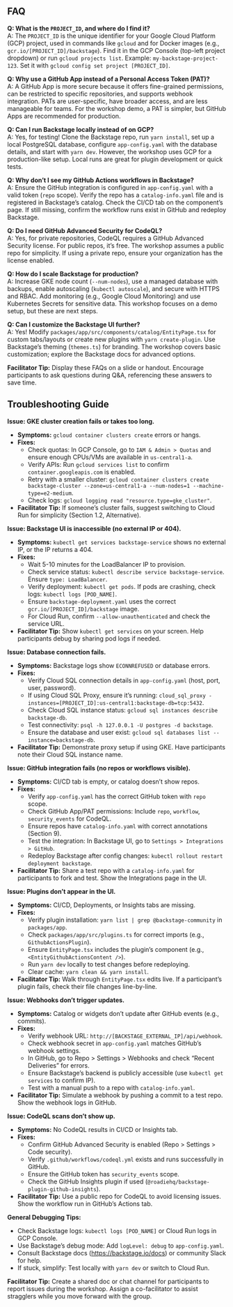 ## FAQ

**Q: What is the `PROJECT_ID`, and where do I find it?**  
A: The `PROJECT_ID` is the unique identifier for your Google Cloud Platform (GCP) project, used in commands like `gcloud` and for Docker images (e.g., `gcr.io/[PROJECT_ID]/backstage`). Find it in the GCP Console (top-left project dropdown) or run `gcloud projects list`. Example: `my-backstage-project-123`. Set it with `gcloud config set project [PROJECT_ID]`.

**Q: Why use a GitHub App instead of a Personal Access Token (PAT)?**  
A: A GitHub App is more secure because it offers fine-grained permissions, can be restricted to specific repositories, and supports webhook integration. PATs are user-specific, have broader access, and are less manageable for teams. For the workshop demo, a PAT is simpler, but GitHub Apps are recommended for production.

**Q: Can I run Backstage locally instead of on GCP?**  
A: Yes, for testing! Clone the Backstage repo, run `yarn install`, set up a local PostgreSQL database, configure `app-config.yaml` with the database details, and start with `yarn dev`. However, the workshop uses GCP for a production-like setup. Local runs are great for plugin development or quick tests.

**Q: Why don’t I see my GitHub Actions workflows in Backstage?**  
A: Ensure the GitHub integration is configured in `app-config.yaml` with a valid token (`repo` scope). Verify the repo has a `catalog-info.yaml` file and is registered in Backstage’s catalog. Check the CI/CD tab on the component’s page. If still missing, confirm the workflow runs exist in GitHub and redeploy Backstage.

**Q: Do I need GitHub Advanced Security for CodeQL?**  
A: Yes, for private repositories, CodeQL requires a GitHub Advanced Security license. For public repos, it’s free. The workshop assumes a public repo for simplicity. If using a private repo, ensure your organization has the license enabled.

**Q: How do I scale Backstage for production?**  
A: Increase GKE node count (`--num-nodes`), use a managed database with backups, enable autoscaling (`kubectl autoscale`), and secure with HTTPS and RBAC. Add monitoring (e.g., Google Cloud Monitoring) and use Kubernetes Secrets for sensitive data. This workshop focuses on a demo setup, but these are next steps.

**Q: Can I customize the Backstage UI further?**  
A: Yes! Modify `packages/app/src/components/catalog/EntityPage.tsx` for custom tabs/layouts or create new plugins with `yarn create-plugin`. Use Backstage’s theming (`themes.ts`) for branding. The workshop covers basic customization; explore the Backstage docs for advanced options.

**Facilitator Tip:** Display these FAQs on a slide or handout. Encourage participants to ask questions during Q&A, referencing these answers to save time.

## Troubleshooting Guide

**Issue: GKE cluster creation fails or takes too long.**  
- **Symptoms:** `gcloud container clusters create` errors or hangs.  
- **Fixes:**  
  - Check quotas: In GCP Console, go to `IAM & Admin > Quotas` and ensure enough CPUs/VMs are available in `us-central1-a`.  
  - Verify APIs: Run `gcloud services list` to confirm `container.googleapis.com` is enabled.  
  - Retry with a smaller cluster: `gcloud container clusters create backstage-cluster --zone=us-central1-a --num-nodes=1 --machine-type=e2-medium`.  
  - Check logs: `gcloud logging read "resource.type=gke_cluster"`.  
- **Facilitator Tip:** If someone’s cluster fails, suggest switching to Cloud Run for simplicity (Section 1.2, Alternative).

**Issue: Backstage UI is inaccessible (no external IP or 404).**  
- **Symptoms:** `kubectl get services backstage-service` shows no external IP, or the IP returns a 404.  
- **Fixes:**  
  - Wait 5-10 minutes for the LoadBalancer IP to provision.  
  - Check service status: `kubectl describe service backstage-service`. Ensure `type: LoadBalancer`.  
  - Verify deployment: `kubectl get pods`. If pods are crashing, check logs: `kubectl logs [POD_NAME]`.  
  - Ensure `backstage-deployment.yaml` uses the correct `gcr.io/[PROJECT_ID]/backstage` image.  
  - For Cloud Run, confirm `--allow-unauthenticated` and check the service URL.  
- **Facilitator Tip:** Show `kubectl get services` on your screen. Help participants debug by sharing pod logs if needed.

**Issue: Database connection fails.**  
- **Symptoms:** Backstage logs show `ECONNREFUSED` or database errors.  
- **Fixes:**  
  - Verify Cloud SQL connection details in `app-config.yaml` (host, port, user, password).  
  - If using Cloud SQL Proxy, ensure it’s running: `cloud_sql_proxy -instances=[PROJECT_ID]:us-central1:backstage-db=tcp:5432`.  
  - Check Cloud SQL instance status: `gcloud sql instances describe backstage-db`.  
  - Test connectivity: `psql -h 127.0.0.1 -U postgres -d backstage`.  
  - Ensure the database and user exist: `gcloud sql databases list --instance=backstage-db`.  
- **Facilitator Tip:** Demonstrate proxy setup if using GKE. Have participants note their Cloud SQL instance name.

**Issue: GitHub integration fails (no repos or workflows visible).**  
- **Symptoms:** CI/CD tab is empty, or catalog doesn’t show repos.  
- **Fixes:**  
  - Verify `app-config.yaml` has the correct GitHub token with `repo` scope.  
  - Check GitHub App/PAT permissions: Include `repo`, `workflow`, `security_events` for CodeQL.  
  - Ensure repos have `catalog-info.yaml` with correct annotations (Section 9).  
  - Test the integration: In Backstage UI, go to `Settings > Integrations > GitHub`.  
  - Redeploy Backstage after config changes: `kubectl rollout restart deployment backstage`.  
- **Facilitator Tip:** Share a test repo with a `catalog-info.yaml` for participants to fork and test. Show the Integrations page in the UI.

**Issue: Plugins don’t appear in the UI.**  
- **Symptoms:** CI/CD, Deployments, or Insights tabs are missing.  
- **Fixes:**  
  - Verify plugin installation: `yarn list | grep @backstage-community` in `packages/app`.  
  - Check `packages/app/src/plugins.ts` for correct imports (e.g., `GithubActionsPlugin`).  
  - Ensure `EntityPage.tsx` includes the plugin’s component (e.g., `<EntityGithubActionsContent />`).  
  - Run `yarn dev` locally to test changes before redeploying.  
  - Clear cache: `yarn clean && yarn install`.  
- **Facilitator Tip:** Walk through `EntityPage.tsx` edits live. If a participant’s plugin fails, check their file changes line-by-line.

**Issue: Webhooks don’t trigger updates.**  
- **Symptoms:** Catalog or widgets don’t update after GitHub events (e.g., commits).  
- **Fixes:**  
  - Verify webhook URL: `http://[BACKSTAGE_EXTERNAL_IP]/api/webhook`.  
  - Check webhook secret in `app-config.yaml` matches GitHub’s webhook settings.  
  - In GitHub, go to Repo > Settings > Webhooks and check “Recent Deliveries” for errors.  
  - Ensure Backstage’s backend is publicly accessible (use `kubectl get services` to confirm IP).  
  - Test with a manual push to a repo with `catalog-info.yaml`.  
- **Facilitator Tip:** Simulate a webhook by pushing a commit to a test repo. Show the webhook logs in GitHub.

**Issue: CodeQL scans don’t show up.**  
- **Symptoms:** No CodeQL results in CI/CD or Insights tab.  
- **Fixes:**  
  - Confirm GitHub Advanced Security is enabled (Repo > Settings > Code security).  
  - Verify `.github/workflows/codeql.yml` exists and runs successfully in GitHub.  
  - Ensure the GitHub token has `security_events` scope.  
  - Check the GitHub Insights plugin if used (`@roadiehq/backstage-plugin-github-insights`).  
- **Facilitator Tip:** Use a public repo for CodeQL to avoid licensing issues. Show the workflow run in GitHub’s Actions tab.

**General Debugging Tips:**  
- Check Backstage logs: `kubectl logs [POD_NAME]` or Cloud Run logs in GCP Console.  
- Use Backstage’s debug mode: Add `logLevel: debug` to `app-config.yaml`.  
- Consult Backstage docs (https://backstage.io/docs) or community Slack for help.  
- If stuck, simplify: Test locally with `yarn dev` or switch to Cloud Run.

**Facilitator Tip:** Create a shared doc or chat channel for participants to report issues during the workshop. Assign a co-facilitator to assist stragglers while you move forward with the group.